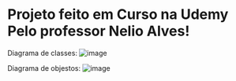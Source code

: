 # Projeto feito em Curso na Udemy Pelo professor Nelio Alves!

Diagrama de classes: 
![image](https://user-images.githubusercontent.com/60994060/157306212-7baaea3c-47d8-44e5-b24a-50de6797d453.png)

Diagrama de objestos:
![image](https://user-images.githubusercontent.com/60994060/157306325-c8c5b8f8-9c14-4d2a-aa1b-5551eff0d026.png)
